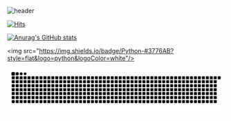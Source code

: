 ![header](https://capsule-render.vercel.app/api?type=wave&color=0x0242038&height=250&section=header&text)

[![Hits](https://hits.seeyoufarm.com/api/count/incr/badge.svg?url=https%3A%2F%2Fgithub.com%2FRogersHun&count_bg=%2379C83D&title_bg=%23555555&icon=&icon_color=%23E7E7E7&title=hits&edge_flat=false)](https://hits.seeyoufarm.com)

[![Anurag's GitHub stats](https://github-readme-stats.vercel.app/api?username=RogersHun)](https://github.com/anuraghazra/github-readme-stats)

<img src="https://img.shields.io/badge/Python-#3776AB?style=flat&logo=python&logoColor=white"/>

![snake gif](https://github.com/RogersHun/RogersHun/blob/output/github-contribution-grid-snake.svg)
